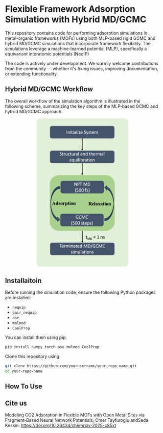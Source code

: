 # Flexible Framework Adsorption Simulation with Hybrid MD/GCMC

This repository contains code for performing adsorption simulations in metal-organic frameworks (MOFs) using both MLP-based rigid GCMC and hybrid MD/GCMC simulations that incorporate framework flexibility. The simulations leverage a machine-learned potential (MLP), specifically a equivariant interatomic potentials (NeqIP)

The code is actively under development. We warmly welcome contributions from the community — whether it's fixing issues, improving documentation, or extending functionality.

## Hybrid MD/GCMC Workflow

The overall workflow of the simulation algorithm is illustrated in the following scheme, summarizing the key steps of the MLP-based GCMC and hybrid MD/GCMC approach.

<p align="center">
  <img src="md_gmcm_workflow.png" alt="Hybrid MD/GCMC Workflow" width="300"/>
</p>

## Installaitoin

Before running the simulation code, ensure the following Python packages are installed:

- `nequip`
- `pair_nequip`
- `ase`
- `molmod`
- `CoolProp`

You can install them using pip:

```bash
pip install numpy torch ase molmod CoolProp
```

Clone this repository using:
```bash
git clone https://github.com/yourusername/your-repo-name.git
cd your-repo-name
```


## How To Use

## Cite us
Modeling CO2 Adsorption in Flexible MOFs with Open Metal Sites via Fragment-Based Neural Network Potentials, Omer Tayfuroglu andSeda Keskin.
https://doi.org/10.26434/chemrxiv-2025-c85xt
